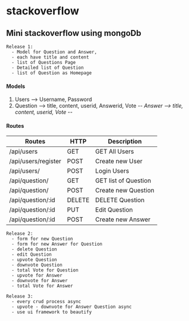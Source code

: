 # stackoverflow

## Mini stackoverflow using mongoDb


```
Release 1:
  - Model for Question and Answer,
  - each have title and content
  - list of Questions Page
  - Detailed list of Question
  - list of Question as Homepage
```
#### Models
1. Users -->  Username, Password
2. Question --> title, content, userid, Answerid, Vote
*-- Answer --> title, content, userid, Vote
--*

#### Routes
| Routes              | HTTP   | Description          |
|---------------------|--------|----------------------|
| /api/users          | GET    | GET All Users        |
| /api/users/register | POST   | Create new User      |
| /api/users/         | POST   | Login Users          |
| /api/question/      | GET    | GET list of Question |
| /api/question/      | POST   | Create new Question  |
| /api/question/:id   | DELETE | DELETE Question      |
| /api/question/:id   | PUT    | Edit Question        |
| /api/question/:id   | POST   | Create new Answer    |

```
Release 2:
  - form for new Question
  - form for new Answer for Question
  - delete Question
  - edit Question
  - upvote Question
  - downvote Question
  - total Vote for Question
  - upvote for Answer
  - downvote for Answer
  - total Vote for Answer

```
```
Release 3:
  - every crud process async
  - upvote - downvote for Answer Question async
  - use ui framework to beautify
```
